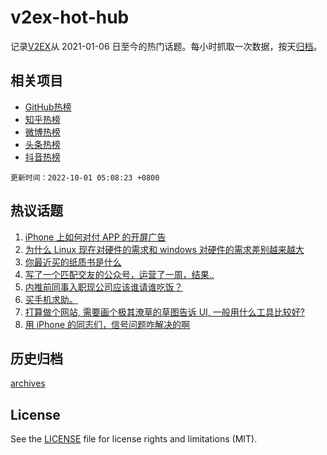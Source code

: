 # v2ex-hot-hub

 记录[V2EX](https://www.v2ex.com/)从 2021-01-06 日至今的热门话题。每小时抓取一次数据，按天[归档](archives)。
 
 ## 相关项目

- [GitHub热榜](https://github.com/lonnyzhang423/github-hot-hub)
- [知乎热榜](https://github.com/lonnyzhang423/zhihu-hot-hub)
- [微博热榜](https://github.com/lonnyzhang423/weibo-hot-hub)
- [头条热榜](https://github.com/lonnyzhang423/toutiao-hot-hub)
- [抖音热榜](https://github.com/lonnyzhang423/douyin-hot-hub)


 `更新时间：2022-10-01 05:08:23 +0800`

## 热议话题

1. [iPhone 上如何对付 APP 的开屏广告](https://www.v2ex.com/t/883972)
1. [为什么 Linux 现在对硬件的需求和 windows 对硬件的需求差别越来越大](https://www.v2ex.com/t/884049)
1. [你最近买的纸质书是什么](https://www.v2ex.com/t/884039)
1. [写了一个匹配交友的公众号，运营了一周，结果..](https://www.v2ex.com/t/884029)
1. [内推前同事入职现公司应该谁请谁吃饭？](https://www.v2ex.com/t/883977)
1. [买手机求助。](https://www.v2ex.com/t/883957)
1. [打算做个网站, 需要画个极其潦草的草图告诉 UI, 一般用什么工具比较好?](https://www.v2ex.com/t/883946)
1. [用 iPhone 的同志们，信号问题咋解决的啊](https://www.v2ex.com/t/883961)

## 历史归档

[archives](archives)

## License

See the [LICENSE](LICENSE) file for license rights and limitations (MIT).
